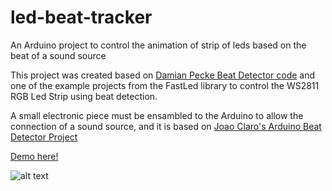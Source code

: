 # led-beat-tracker
An Arduino project to control the animation of strip of leds based on the beat of a sound source

This project was created based on [Damian Pecke Beat Detector code](https://damian.pecke.tt/2015/03/02/beat-detection-on-the-arduino.html) and one of the example projects from the FastLed library to control the WS2811 RGB Led Strip using beat detection.

A small electronic piece must be ensambled to the Arduino to allow the connection of a sound source, and it is based on [Joao Claro's Arduino Beat Detector Project](https://create.arduino.cc/projecthub/Joao_Claro/arduino-beat-detector-d0a21f)

[Demo here!](https://youtu.be/9X-qiBkVQlo)

![alt text](https://hackster.imgix.net/uploads/attachments/342866/biasing_for_input_arduino_RGQylLWDwo.jpg?auto=compress%2Cformat&w=900&h=675&fit=min "Joao Claro's project")
